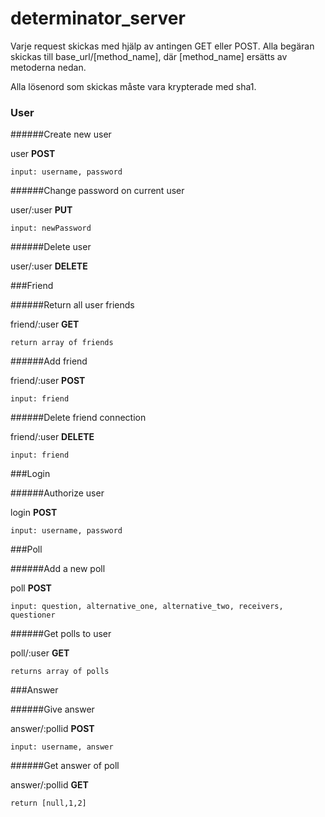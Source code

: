 # determinator_server

Varje request skickas med hjälp av antingen GET eller POST. Alla begäran skickas till base_url/[method_name], där [method_name] ersätts av metoderna nedan. 

Alla lösenord som skickas måste vara krypterade med sha1.

### User
######Create new user

user **POST**

	input: username, password

######Change password on current user

user/:user **PUT**
	
	input: newPassword

######Delete user

user/:user **DELETE**

###Friend

######Return all user friends

friend/:user **GET**

	return array of friends

######Add friend

friend/:user **POST**

	input: friend 

######Delete friend connection

friend/:user **DELETE**

	input: friend
	
###Login

######Authorize user

login **POST**

	input: username, password

###Poll

######Add a new poll

poll **POST**

	input: question, alternative_one, alternative_two, receivers, questioner

######Get polls to user

poll/:user **GET**

	returns array of polls

###Answer

######Give answer

answer/:pollid **POST**

	input: username, answer

######Get answer of poll

answer/:pollid **GET**

	return [null,1,2]

